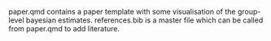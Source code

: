 paper.qmd contains a paper template with some visualisation of the group-level bayesian estimates.
references.bib is a master file which can be called from paper.qmd to add literature.
